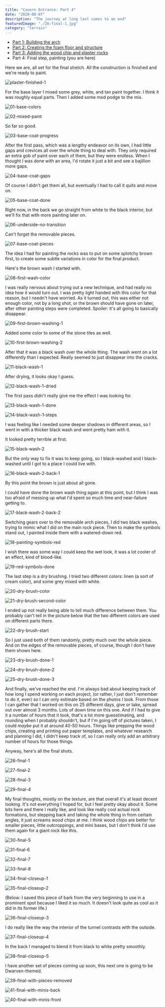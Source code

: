 ```yaml
---
title: "Cavern Entrance: Part 4"
date: "2020-08-07"
description: "The journey at long last comes to an end"
featuredImage: "./26-final-1.jpg"
category: "terrain"
---
```


- [Part 1: Building the arch](../cavern-entrance-part-1/)
- [Part 2: Creating the foam floor and structure](../cavern-entrance-part-2/)
- [Part 3: Adding the wood chip and plaster rocks](../cavern-entrance-part-3/)
- Part 4: Final step, painting (you are here)

Here we are, all set for the final stretch. All the construction is finished and we're ready to paint.

![plaster-finished-1](plaster-finished-1.jpg)

For the base layer I mixed some grey, white, and tan paint together. I think it was roughly equal parts. Then I added some mod podge to the mix.

![01-base-colors](01-base-colors.jpg)

![02-mixed-paint](02-mixed-paint.jpg)

So far so good.

![03-base-coat-progress](03-base-coat-progress.jpg)

After the first pass, which was a lengthy endeavor on its own, I had little gaps and crevices all over the whole thing to deal with. They only required an extra gob of paint over each of them, but they were endless. When I thought I was done with an area, I'd rotate it just a bit and see a bajillion more gaps.

![04-base-coat-gaps](04-base-coat-gaps.jpg)

Of course I didn't get them all, but eventually I had to call it quits and move on.

![05-base-coat-done](05-base-coat-done.jpg)

Right now, in the back we go straight from white to the black interior, but we'll fix that with more painting later on.

![06-underside-no-transition](06-underside-no-transition.jpg)

Can't forget the removable pieces.

![07-base-coat-pieces](07-base-coat-pieces.jpg)

The idea I had for painting the rocks was to put on some splotchy brown first, to create some subtle variations in color for the final product.

Here's the brown wash I started with.

![08-first-wash-color](08-first-wash-color.jpg)

I was really nervous about trying out a new technique, and had really no idea how it would turn out. I was pretty light handed with this color for that reason, but I needn't have worried. As it turned out, this was either not enough color, not by a long shot, or the brown should have gone on later, after other painting steps were completed. Spoiler: it's all going to basically disappear.

![09-first-brown-washing-1](09-first-brown-washing-1.jpg)

Added some color to some of the stone tiles as well.

![10-first-brown-washing-2](10-first-brown-washing-2.jpg)

After that it was a black wash over the whole thing. The wash went on a lot differently than I expected. Really seemed to just disappear into the cracks.

![11-black-wash-1](11-black-wash-1.jpg)

After drying, it looks okay I guess.

![12-black-wash-1-dried](12-black-wash-1-dried.jpg)

The first pass didn't really give me the effect I was looking for.

![13-black-wash-1-done](13-black-wash-1-done.jpg)

![14-black-wash-1-steps](14-black-wash-1-steps.jpg)

I was feeling like I needed some deeper shadows in different areas, so I went in with a thicker black wash and went pretty ham with it.

It looked pretty terrible at first.

![15-black-wash-2](15-black-wash-2.jpg)

But the only way to fix it was to keep going, so I black-washed and I black-washed until I got to a place I could live with.

![16-black-wash-2-back-1](16-black-wash-2-back-1.jpg)

By this point the brown is just about all gone.

I could have done the brown wash thing again at this point, but I think I was too afraid of messing up what I'd spent so much time and near-failure getting to.

![17-black-wash-2-back-2](17-black-wash-2-back-2.jpg)

Switching gears over to the removable arch pieces, I did two black washes, trying to mimic what I did on the main rock piece. Then to make the symbols stand out, I painted inside them with a watered-down red.

![18-painting-symbols-red](18-painting-symbols-red.jpg)

I wish there was some way I could keep the wet look, it was a lot cooler of an effect, kind of blood-like.

![19-red-symbols-done](19-red-symbols-done.jpg)

The last step is a dry brushing. I tried two different colors: linen (a sort of cream color), and some grey mixed with white.

![20-dry-brush-color](20-dry-brush-color.jpg)

![21-dry-brush-second-color](21-dry-brush-second-color.jpg)

I ended up not really being able to tell much difference between them. You probably can't tell in the picture below that the two different colors are used on different parts there.

![22-dry-brush-start](22-dry-brush-start.jpg)

So I just used both of them randomly, pretty much over the whole piece. And on the edges of the removable pieces, of course, though I don't have them shown here.

![23-dry-brush-done-1](23-dry-brush-done-1.jpg)

![24-dry-brush-done-2](24-dry-brush-done-2.jpg)

![25-dry-brush-done-3](25-dry-brush-done-3.jpg)

And finally, we've reached the end. I'm always bad about keeping track of how long I spend working on each project, (or rather, I just don't remember to do it, ever) so I can only estimate based on the photos I took. From those I can gather that I worked on this on 25 different days, give or take, spread out over almost 3 months. Lots of down time on this one. And if I had to give it a number of hours that it took, that's a lot more guesstimating, and rounding when I probably shouldn't, but if I'm going off of pictures taken, I could _maybe_ put it at around 40-50 hours. Things like prepping the wood chips, creating and printing out paper templates, and whatever research and planning I did, I didn't keep track of, so I can really only add an arbitrary number of hours for those things.

Anyway, here's all the final shots.

![26-final-1](26-final-1.jpg)

![27-final-2](27-final-2.jpg)

![28-final-3](28-final-3.jpg)

![29-final-4](29-final-4.jpg)

My final thoughts, mostly on the texture, are that overall it's at least decent looking. It's not everything I hoped for, but I feel pretty okay about it. Some bits here and there I really like, and look like really cool actual rock formations, but stepping back and taking the whole thing in from certain angles, it just screams _wood chips_ at me. I think wood chips are better for smaller pieces, little outcroppings, and mini bases, but I don't think I'd use them again for a giant rock like this.

![30-final-5](30-final-5.jpg)

![31-final-6](31-final-6.jpg)

![32-final-7](32-final-7.jpg)

![33-final-8](33-final-8.jpg)

![34-final-closeup-1](34-final-closeup-1.jpg)

![35-final-closeup-2](35-final-closeup-2.jpg)

(Below: I saved this piece of bark from the very beginning to use in a prominent spot because I liked it so much. It doesn't look quite as cool as it did in its former life.)

![36-final-closeup-3](36-final-closeup-3.jpg)

I do really like the way the interior of the tunnel contrasts with the outside.

![37-final-closeup-4](37-final-closeup-4.jpg)

In the back I managed to blend it from black to white pretty smoothly.

![38-final-closeup-5](38-final-closeup-5.jpg)

I have another set of pieces coming up soon, this next one is going to be Dwarven-themed.

![39-final-with-pieces-removed](39-final-with-pieces-removed.jpg)

![41-final-with-minis-back](41-final-with-minis-back.jpg)

![40-final-with-minis-front](40-final-with-minis-front.jpg)
